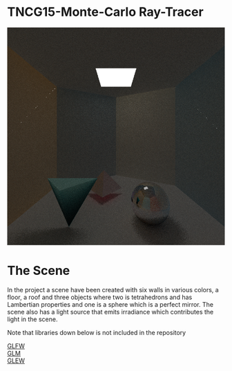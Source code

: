 # TNCG15-Monte-Carlo Ray-Tracer
![alt text](https://raw.githubusercontent.com/SofiaSproge/TNCG15-Monte-Carlo-Ray-Tracer/main/30-1-1.png)

<h1>The Scene</h1>
<p>In the project a scene have been created with six walls in various colors, a floor, a roof and three objects where two is tetrahedrons and has Lambertian properties and one is a sphere which is a perfect mirror. The scene also has a light source that emits irradiance which contributes the light in the scene.</p>

<p>Note that libraries down below is not included in the repository</p>
<a href="https://www.glfw.org/">GLFW</a> <br>
<a href="https://glm.g-truc.net/0.9.9/index.html">GLM</a><br>
<a href="http://glew.sourceforge.net/">GLEW</a><br>

